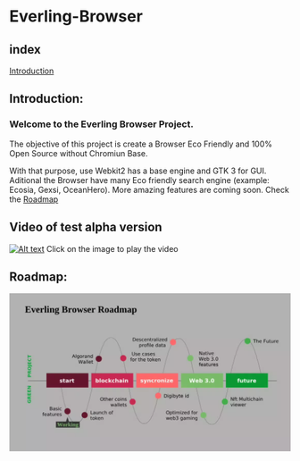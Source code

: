 # Everling-Browser

## index
[Introduction ](###Introduction:)



## Introduction:

### Welcome to the Everling Browser Project.

The objective of this project is create a Browser Eco Friendly and 100% Open Source without Chromiun Base.

With that purpose, use Webkit2 has a base engine and GTK 3 for GUI. Aditional the Browser have many
Eco friendly search engine (example: Ecosia, Gexsi, OceanHero). More amazing features are coming soon.
Check the [Roadmap](##Roadmap)



## Video of test alpha version


[![Alt text](https://img.youtube.com/vi/KNK477Cxixg/0.jpg)](https://www.youtube.com/watch?v=KNK477Cxixg)
Click on the image to play the video



## Roadmap:

![representation of the roadmap project](
    /image/roadmap.webp
)
